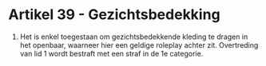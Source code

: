 # Artikel 39 - Gezichtsbedekking

1. Het is enkel toegestaan om gezichtsbedekkende kleding te dragen in het openbaar, waarneer hier een geldige roleplay achter zit. Overtreding van lid 1 wordt bestraft met een straf in de 1e categorie.
